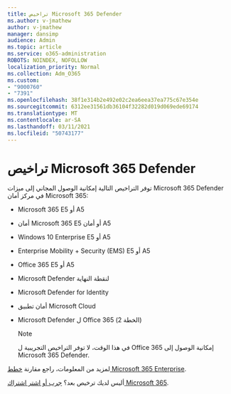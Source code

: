```yaml
---
title: تراخيص Microsoft 365 Defender
ms.author: v-jmathew
author: v-jmathew
manager: dansimp
audience: Admin
ms.topic: article
ms.service: o365-administration
ROBOTS: NOINDEX, NOFOLLOW
localization_priority: Normal
ms.collection: Adm_O365
ms.custom:
- "9000760"
- "7391"
ms.openlocfilehash: 38f1e314b2e492e02c2ea6eea37ea775c67e354e
ms.sourcegitcommit: 6312ee31561db36104f32282d019d069ede69174
ms.translationtype: MT
ms.contentlocale: ar-SA
ms.lasthandoff: 03/11/2021
ms.locfileid: "50743177"
---
```

# <a name="licenses-for-microsoft-365-defender"></a>تراخيص Microsoft 365 Defender

توفر التراخيص التالية إمكانية الوصول المجاني إلى ميزات Microsoft 365 Defender في مركز أمان Microsoft 365:

- Microsoft 365 E5 أو A5
- أمان Microsoft 365 E5 أو أمان A5
- Windows 10 Enterprise E5 أو A5
- Enterprise Mobility + Security (EMS) E5 أو A5
- Office 365 E5 أو A5
- Microsoft Defender لنقطة النهاية
- Microsoft Defender for Identity
- أمان تطبيق Microsoft Cloud
- Microsoft Defender ل Office 365 (الخطة 2)

    > [!NOTE]
    > في هذا الوقت، لا توفر التراخيص التجريبية ل Office 365 إمكانية الوصول إلى Microsoft 365 Defender.

لمزيد من المعلومات، راجع مقارنة [خطط Microsoft 365 Enterprise](https://go.microsoft.com/fwlink/?linkid=2143458).

أليس لديك ترخيص بعد؟ [جرب أو اشتر اشتراك Microsoft 365](https://go.microsoft.com/fwlink/?linkid=2143625).
